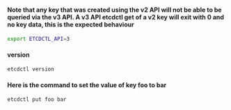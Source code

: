 #### Note that any key that was created using the v2 API will not be able to be queried via the v3 API. A v3 API etcdctl get of a v2 key will exit with 0 and no key data, this is the expected behaviour

 ```bash
 export ETCDCTL_API=3
 ```
 
#### version

 ```bash
 etcdctl version
 ```
 
#### Here is the command to set the value of key foo to bar

 ```bash
 etcdctl put foo bar
 ```

